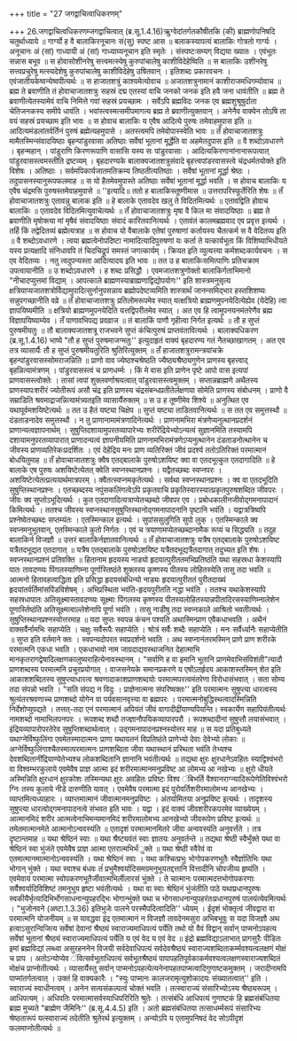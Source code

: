 +++
title = "27 जगद्वाचित्वाधिकरणम्"

+++
26.जगद्वाचित्वधिकरणम्जगद्वाचित्वात् (ब्र.सू.1.4.16)ऋुग्वेदांतर्गतकौषीतकि (की) ब्राह्मणोपनिषदि चतुर्थाध्याये ॥ गार्ग्यो ह वै बालाकिरनूचानः सं(सु) स्पष्ट आस ॥ बलाकस्यापत्यं बालाकिः गोत्रतो गार्ग्यः । अनूचानः अं (सां) गाध्यायी अं (सां) गाध्याय्यनूचान इति स्मृतेः । संस्पष्टःसम्यग् विद्यया ख्यातः । एवंभूतः सन्नास बभूव ॥ स होवासोशीनरेषु सत्त्वमत्स्येषु कुरुपांचालेषु काशीविदेहेष्विति ॥ स बालाकिः उशीनरेषु सत्त्वप्रचुरेषु मत्स्यदेशेषु कुरुपांचालेषु काशीविदेहेषु उषितवान् । इतिशब्दः प्रकारवचनः । एवंजातीयकेष्वन्येष्वपीत्यर्थः ॥ स हाजातशत्रुं काश्यमेत्योवाच ॥ अजातशत्रुनामानं काशीराजमधिगम्योवाच ॥ ब्रह्म ते ब्रवाणीति तं होवाचाजातशत्रुः सहस्रं दद्म एतस्यां वाचि जनको जनक इति हवै जना धावंतीति ॥ ब्रह्म ते ब्रवाणीत्येतस्यामेवं वाचि निमित्ते गवां सहस्रं प्रयच्छामः । सर्वेऽपि ब्रह्मविदः जनक एव ब्रह्मशुश्रूषुर्दाता चेतिजनकस्य समीपे धावंति । भवांस्त्वस्मत्समीपमागत्य ब्रह्म ते ब्रवाणीत्युक्तवान् । अनेनैव वाक्येन तोऽषि ता वयं सहस्रं प्रयच्छाम इति भावः ॥ स होवाच बालाकिः य एवैष आदित्ये पुरुषः तमेवाहमुपास इति ॥ आदित्यमंडलांतर्वर्तिनं पुरुषं ब्रह्मेत्यहमुपासे । अतस्त्वमपि तमेवोपास्स्वेति भावः ॥ तँ होवाचाजातशत्रुः मामैतस्मिन्संवादयिष्ठाः बृहन्पांडुरवासा अतिष्ठाः सर्वेषां भूतानां मूर्द्धेति वा अहमेतदुपास इति ॥ वै शब्दोऽवधारणे । बृहन्महान् । पांडुराणि किरणरूपाणि वासांसि यस्य सः पांडुरवासाः । आदित्यकिरणानांनानारूपत्वात् पांडुरवासस्त्वमस्तीति द्रष्टव्यम् । बृहदारण्यके बालाक्यजातशत्रुसंवादे बृहत्त्वपांडरवासस्त्वे चंद्रधर्मतयोक्ते इति विशेषः । अतिष्ठाः । सर्वमपिकार्यजातमतिक्रम्य तिष्ठतीत्यतिष्ठाः । सर्वेषां भूतानां मूर्द्धा श्रेष्ठः । तदुपासनस्यानुरूपफलमाह ॥ स यो हैतमेवमुपास्ते अतिष्ठाः सर्वेषां भूतानां मूर्द्धा भवति । स होवाच बालाकिः य एवैष चंद्रमसि पुरुषस्तमेवाहमुपासे ॥ ''इत्यादि॥ ततो ह बालाकिस्तूष्णीमास ॥ उत्तरापरिस्फूर्तेरिति शेषः ॥ तँ होवाचाजातशत्रुः एतावन्नु बालाक इति ॥ हे बालाके एतावदेव खलु ते विदितमित्यर्थः ॥ एतावद्विति होवाच बालाकिः ॥ एतावदेव विदितमित्युवाचेत्यर्थः ॥ तँ होवाचाजातशत्रुः मृषा वै किल मा संवादयिष्ठाः ॥ ब्रह्म ते ब्रवाणीति मृषोक्त्या मां मृषैवं संवादयिष्ठाः संवादं कारितवानित्यर्थः । एतावंतं कालमब्रह्मवाद एव प्रवृत्त इत्यर्थः । तर्हि किं तद्वेदितव्यं ब्रह्मेत्यत्राह ॥ स होवाच यो वैबालाके एतेषां पुरुषाणां कर्तायस्य चैतत्कर्म स वै वेदितव्य इति ॥ वै शब्दोऽवधारणे । त्वया ब्रह्मत्वेनोपदिष्टा नामादित्यादिपुरुषणां यः कर्ता ते यत्कार्यभूता किं विशिष्याभिधीयते यस्य प्रत्यक्षादि संनिधावपि तं चिदचिद्रूपं समस्तं जगत्कार्यम् । क्रियत इति व्युत्यत्त्या कर्मशब्दःकार्यवचनः । स एव वेदितव्यः । नतु त्वदुपन्यस्ता आदित्यादय इति भावः ॥ तत उ ह बालाकिःसमित्पाणिः प्रतिचक्राम उपत्वायानीति ॥ उ शब्दोऽवधारणे । ह शब्दः प्रसिद्धौ । एवमजातशत्रुणोक्तो बालाकिर्गताभिमानो "नीचादप्युत्तमां विद्याम् । आपत्काले ब्राह्मणस्याब्राह्मणाद्विद्योपयोगः'' इति शास्त्रमनुसृत्य क्षत्रियाप्यजातशत्रोर्विद्यामुपादित्सुर्नानुपसन्नाय ब्रह्मोपदेष्टव्यमिति शास्त्रार्थं जानन्समिद्भार हस्तशिशष्यः सन्नुपगच्छानीति वव्रे ॥ तँ होवाचाजातशत्रुः प्रतिलोमरूपमेव स्यात् यत्क्षत्रियो ब्राह्मणमुपनयेदित्येह्येव (येदेहि) त्वा ज्ञापयिष्यमीति ॥ क्षत्रियो ब्राह्मणमुपनयेदिति यत्तद्विपरीतमेव स्यात् । अत एव हि त्वामुपनयनमंतरेणैव ब्रह्म विज्ञापयिष्याम्येव । तँ पाणावभिपद्य प्रवव्राज ॥ तं बालाकिं पाणौ गृहीत्वा निर्गत इत्यर्थः ॥ तौ ह सुप्तं पुरुषमीयतुः ॥ तौ बालाक्यजातशत्रू राजभवने सुप्तं कंचित्पुरुषं प्राप्तवंतावित्यर्थः । बालाक्यधिकरण (ब्र.सू.1.4.16) भाष्ये "तौ ह सुप्तं पुरुषमाजग्मतुः'' इत्युदाहृतं वाक्यं बृहदारण्य गतं नैतच्छाखागतम् । अत एव तत्र व्यासार्यैः तौ ह सुप्तं पुरुषमीयतुरिति श्रुतिरित्युक्तम् ॥ तँ हाजातशत्रुरामन्त्रयांचक्रे बृहन्पांडुरवासस्सोमराजन्निति ॥ प्राणो वाव ज्येष्ठश्चश्रेष्ठति ज्यैष्ठ्यश्रैष्ठ्यगुणेन प्राणस्य बृहत्त्वाद् बृहन्नित्यामंत्रणम् । पांडुरवासस्त्वं च प्राणधर्म्मः । किं मे वास इति प्राणेन पृष्टे आपो वास इत्यपां प्राणवासस्त्वोक्तेः । तासां त्वपां शुक्लवर्णाश्रयत्वात् पांडुरवासस्त्वमुक्तम् । सप्तान्नब्राह्मणे अथैतस्य प्राणस्यापःशरीरं ज्योतीरूपं असौ चंद्र इति प्राणस्य चंद्रसंबन्धप्रतीतेर्लक्षणया सोमेति प्राणस्य संबोधनम् । प्राणो वै सम्राडिति श्रवमाद्राजन्नित्यामंत्र्यतइति व्यासार्यैरुक्तम् ॥ स उ ह तूष्णीमेव शिश्ये ॥ अनुत्थित एव यथापूर्वमशयिष्टेत्यर्थः ॥ तत उ हैतं यष्ट्या चिक्षेप ॥ सुप्तं यष्ट्या ताडितवानित्यर्थः ॥ स तत एव समुत्तस्थौ ॥ दंडताडनादेव समुत्तस्थौ । न तु प्राणानामामंत्रणादिनेत्यर्थः । प्राणनामभिरा मंत्रणेप्यनुत्थानप्रदर्शनं प्राणान्यत्वज्ञापनार्थम् । सुषुप्तिदशायामुपरतव्यापारेभ्यः शरीरेंद्रियेभ्योऽन्यत्वं सुज्ञानमिति तस्यामपि दशायामनुपरतव्यापारात् प्राणादन्यत्वं ज्ञापनीयमिति प्राणनामभिरामंत्रणेऽप्यनुत्थानेन दंडताडनोत्थानेन च जीवस्य प्राणव्यतिरेकःप्रदर्शितः । एवं देहेंद्रिय मनः प्राण व्यतिरिक्तं जीवं प्रदर्श्य ततोऽतिरिक्तं परमात्मानं बोधयितुमाह ॥ तँ होवाचाजातशत्रुः क्वैष एतद्बालाके पुरुषोऽशयिष्ट क्वा वा एतदभूत्कुत एतदागादिति ॥ हे बालाके एष पुरुषः अशयिष्टेत्येतत् क्वेति स्वप्नस्थानप्रश्नः । यद्वैतच्छब्दः स्वप्नपरः । अशयिष्टेत्येतत्प्रत्ययार्थमात्रपरम् । क्वैतत्स्वप्नमकृतेत्यर्थः । सर्वथा स्वप्नस्थानप्रश्नः । क्व वा एतदभूदिति सुषुप्तिस्थानप्रश्नः । एतच्छब्दस्य नपुंसकलिंगत्वेऽपि प्रकृतवाचि प्रकृतिस्वारस्यात्प्रकृतपुरुषशब्दित जीवपरः । जीवः क्व सुप्तोऽभूदित्यर्थः । कुत एतदागादित्यत्राप्येतच्छब्दो जीवपर एव । प्रबोधकालीनजीवोद्गमनापादानं किमित्यर्थः । ततश्च जीवस्य स्वप्नस्थानसुषुप्तिस्थानोद्गमनापादनानि पृष्टानि भवंति । यद्वात्रत्रिष्वपि प्रश्नेष्वेतच्छब्दः सप्तम्यंतः । एतस्मिन्काल इत्यर्थः । सुपांससुलुगिति सुपो लुक् । एतस्मिन्काले क्व स्वप्नमनुभूतवान्, एतस्मिन्काले कुतो निर्गतः । एवं च त्रयाणामप्येतच्छब्दानामैक रूप्यं च सिद्ध्यति ॥ तदुह बालाकिर्न विजज्ञौ ॥ उत्तरं बालाकिर्नज्ञातवानित्यर्थः ॥ तँ होवाचाजातशत्रुः यत्रैष एतद्बालाके पुरुषोऽशयिष्ट यत्रैतदभूद्यत एतदागात् ॥ यत्रैष एतद्बालाके पुरुषोऽशयिष्ट यत्रैतदभूद्यत्रैतदागात् तदुच्यत इति शेषः । स्वप्नस्थानप्रश्नं प्रतिवक्ति ॥ हितानाम हृदयस्य नाड्यो हृदयात्पुरीततमभिप्रतिष्ठंति यथा सहस्रधा केशस्यापि पातः तावदण्व्यः पिंगलस्याणिम्ना पूर्णास्तिष्ठंते शुक्लस्य कृष्णस्य पीतस्य लोहितस्येति तासु तदा भवति ॥ आत्मनो हितावहत्वाद्धिता इति प्रसिद्धा हृदयसंबंधिन्यो नाड्यः हृदयात्पुरीततं पुरीतदाख्यं हृदयांतर्वर्तिमांसपिंडविशेषम् । अभिप्रस्थिता भवंति-हृदयपुरीतति नद्धा भवंति । ततश्च यथाकेशस्यापि सहस्रधापातः अतिसूक्ष्मास्तावदण्व्यः सूक्ष्माः पिंगलस्य कृष्णस्य पीतस्यलोहितस्यान्नपीतादिरसस्याणिम्नालेशेन पूणार्स्तिष्ठंति अतिसूक्ष्मत्वाल्लेशेनापि पूर्णा भवंति । तासु नाडीषु तदा स्वप्नकाले आश्रितो भवतीत्यर्थः । सुषुप्तिस्थानप्रश्नस्योत्तरमाह ॥ यदा सुप्तः स्वपन्न कंचन पश्यति अथास्मिन्प्राण एवैकधाभवति । अथैनं वाक्सर्वैर्नामभिः सहाप्येति । चक्षुः सर्वैरूपैः सहाप्येति । श्रोत्रं सर्वैः शब्दैः सहाप्येति । मनः सर्वैर्ध्यानैः सहाप्येतीति ॥ सुप्त इति वर्तमाने क्तः । स्वपन्यदोपरत स्वप्रदर्शनो भवति । अथ स्वप्नानंतरमस्मिन् प्राणे प्राण शरीरके परमात्मनि एकधा भवति । एकधाभावो नाम जाग्रदाद्यवस्थाजनित देहात्माभि मानकृतरागद्वेषादिलक्षणकालुष्यराहित्येनावस्थानम् । "सर्वाणि ह वा इमानि भूतानि प्राणमेवाभिसंविशंती"त्यादौ प्राणशब्दस्य परमात्मनि प्रचुरप्रयोगात् । वाजसनेयके समानप्रकरणे य एषोंऽतर्हृदय आकाशस्तस्मिन् शेत इति आकाशशब्दितस्य सुषुप्त्याधारत्व श्रवणादाकाशप्राणशब्दयोः परमात्मपरत्वमंतरेणा विरोधासंभवात् । सता सोम्य तदा संपन्नो भवति । "सति संपद्य न विदुः । प्राज्ञेनात्मना संपरिष्वक्तः'' इति परमात्मनः सुषुप्त्या धारत्वस्य श्रुत्यंतरश्रवणाच्च प्राणशब्दो योगेन वा पर्यवसानवृत्त्या वा ब्रह्मपरः । परमात्मनोबुद्धिस्थत्वादस्मिन्निति निर्देशोप्युपद्यते । तत्तत्-तदा एनं परमात्मानं अपियंतं जीवं वागादीद्रींयाण्यपियन्ति। स्वकार्येण सहापियंतीत्यर्थः नामशब्दो नामाभिलपनपरः । रूपशब्द शब्दौ तज्ज्ञानौपयिकव्यापारपरौ । रूपशब्दादीनां सुषुप्तौ लयासंभवात् । इंद्रियव्यापारोपरतेरेव सुषुप्तिशब्दार्थत्वात् । उद्गमनापादनप्रश्नस्योत्तर माह ॥ स यदा प्रतिबुध्यते यथाग्नेर्विष्फुलिंगा एवमेतस्मादात्मनः प्राणा यथायतनं विप्रतिष्ठंते प्राणेभ्यो देवाः देवेभ्यो लोकाः ॥ अग्नेर्विष्फुलिंगाश्चैतस्मात्परमात्मनः प्राणशब्दिता जीवा यथास्थानं प्रस्थिता भवंति तेभ्यश्च देवशब्दितानींद्रियाण्येतेभ्यश्च लोकशब्दितानि ज्ञानानि भवंतीत्यर्थः ॥ तद्यथा क्षुरः क्षुरधानेऽवहितः स्याद्विश्वंभरो वा विश्वम्भरकुलाये एवमेवैष प्राज्ञ आत्मा इदं शरीरमात्मानमनुप्रविष्ट आ लोमभ्य आ नखेभ्यः ॥ क्षुरो धीयते अस्मिन्निति क्षुरधानं क्षुरकोशः तस्मिन्यथा क्षुरः अवहितः प्रविष्टः विश्व ंबिभर्ति वैश्वानराग्न्यादिरूपेणेतिविश्वंभरो ग्निः तस्य कुलाये नीडे दारुणीति यावत् । एवमेवैष परमात्मा इदं पुरोवर्तिशरीरमालोमभ्य आनखेभ्यः । व्याप्तमित्यध्याहारः । व्याप्तमात्मानं जीवात्मानमनुप्रविष्टः । अंतर्यामितया अनुप्रविष्ट इत्यर्थः । तादृशस्य सुषुप्त्या धारत्वोद्गमनापादनत्वे संभवत इति भावः । यद्वा । इदं वाक्यं जीवशरीरकपरमेव व्याख्येयम् । आत्मानमिदं शरीर आत्मत्वेनाभिमन्यमानमिदं शरीरमालोमभ्य आनखेभ्यो जीवरूपेण प्रविष्ट इत्यर्थः ॥ तमेतमात्मानमेते आत्मानोऽन्ववस्यंति ॥ एतादृशं परमात्मानमितरे जीवा अन्ववस्यंति अनुवर्त्तंते । तत्र दृष्टान्तमाह ॥ यथा श्रेष्ठिनं स्वाः ॥ यथा श्रैष्ट्यवंतं स्वाः ज्ञातयः अनुवर्तन्ते ॥ तद्यथा श्रेष्ठी स्वैर्भुंक्ते यथा वा श्रेष्ठिनं स्वा भुंजंते एवमेवैष प्राज्ञ आत्मा एतरात्मभिर्भंुक्ते ॥ यथा श्रेष्ठी स्वैरेवं वा एतमात्मानमात्मानोऽन्ववस्यंति । यथा श्रेष्ठिनं स्वाः । यथा कश्चित्प्रभुः भोगोपकरणभूतैः स्वैर्ज्ञातिभिः यथा भोगान् भुंक्ते । यथा स्वाश्च बंधवः तंं प्रभुमैश्वर्यादिसमग्रमनुभूयतद्दत्तानि वित्तादीनि चोपजीव्य हृष्यंति । एवमेवायं परमात्मा स्वोपकरणभूतैर्जीवात्मभिर्लीलारसं भुंक्ते । ते चात्मानः परमात्मदत्तभोगोपकरणाः सर्वैश्वर्यादिविशिष्टं तमनुभूय हृष्टा भवंतीत्यर्थः । यथा वा स्वाः श्रेष्ठिनं भुंजंतीति पाठे यथाप्रधानपुरुषः स्वकीयैर्भृत्यादिभिर्भोगसाधनान्युपहरद्भिः भोगान्भुंक्ते यथा च भोगसाधनान्युपहरंतःप्रधानपुरुषं पालयंत्येवमित्यर्थः । "भुजोनवने (अष्टा.1.3.36) इतिभुजेः पालने परस्मैपदित्वादिति'' ध्येयम् । ईदृशं भोक्तृत्वं जीवद्वारा वा परमात्मनि योजनीयम् ॥ स यावद्धवा इंद्र एतमात्मानं न विजज्ञौ तावदेनमसुरा अभिबभूवुः स यदा विजज्ञौ अथ हत्वाऽसुरान्विजित्य सर्वेषां देवानां श्रैष्ठ्यं स्वाराज्यमाधिपत्यं पर्येति तथो यो वैवं विद्वान् सर्वान् पाप्मनोऽपहत्य सर्वेषां भूतानां श्रैष्ठ्यं स्वाराज्यमाधिपत्यं पर्येति य एवं वेद य एवं वेद ॥ इंद्रो ब्रह्मविद्याऽलाभात् प्रागसुरैः पीडितः इमां ब्रह्मविद्यां लब्ध्वा असुरहननेन विजयी सर्वदेवाधिपत्यं सर्वदेवश्रैष्ठ्यं स्वाराज्यशब्दिताकर्म्मवश्यत्वलक्षणं मोक्षं च प्राप । अतोऽन्योप्येव ंवित्सर्वभूताधिपत्यं सर्वभूतश्रैष्ठ्यं पापापहतिपूर्वकाकर्मवश्यत्वलक्षणस्वाराज्यशब्दितं मोक्षंच प्राप्नोतीत्यर्थः । व्यासार्यैस्तु सर्वान् पाप्मनोऽपहत्येत्यनेनापहतपाप्मत्वादिगुणाष्टकमुक्तम् । जरादीनामपि पाप्मांतर्गतत्वात् । उक्तं हि वाक्यकारैः । "स्युः पाप्मानः कालजरामृत्युशोकादयः संख्यातत्वात्'' इति । स्वाराज्यं स्वाधीनत्वम् । अनेन सत्यसंकल्पत्वं चोक्तं भवति । तत्स्वाराज्यं संसारिभ्योऽस्य श्रैष्ठ्यरूपम् । आधिपत्यम् । अधिपतिः परमात्मासर्वस्याधिपरिरिति श्रुतेः । तत्संबंधि आधिपत्यं गुणाष्टकं हि ब्रह्मसंबंधितया ब्राह्म मुच्यते "ब्राह्मेण जैमिनिः'' (ब्र.सू.4.4.5) इति । अतो ब्रह्मसंबंधितया तत्साधर्म्मरूपं संसारिभ्यः श्रेष्ठतारूपं यत्स्वाराज्यं तदेतीति श्रुतेरर्थ इत्युक्तम् । अन्योऽपि य एतामुपनिषदं वेद सोऽपीदृशं फलमाप्नोतीत्यर्थः ॥